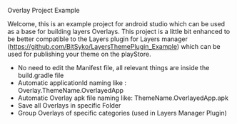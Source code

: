 Overlay Project Example

Welcome, this is an example project for android studio which can be used as a base for building layers Overlays.
This project is a little bit enhanced to be better compatible to the Layers plugin for Layers manager (https://github.com/BitSyko/LayersThemePlugin_Example) which can be used for publishing your theme on the playStore.
  - No need to edit the Manifest file, all relevant things are inside the build.gradle file
  - Automatic applicationId naming like : Overlay.ThemeName.OverlayedApp
  - Automatic Overlay apk file naming like: ThemeName.OverlayedApp.apk
  - Save all Overlays in specific Folder
  - Group Overlays of specific categories (used in Layers Manager Plugin)
